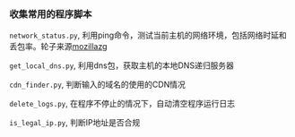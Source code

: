 ### 收集常用的程序脚本

`network_status.py`, 利用ping命令，测试当前主机的网络环境，包括网络时延和丢包率。轮子来源[mozillazg](https://github.com/mozillazg/justping/)

`get_local_dns.py`, 利用dns包，获取主机的本地DNS递归服务器

`cdn_finder.py`, 判断输入的域名的使用的CDN情况

`delete_logs.py`, 在程序不停止的情况下，自动清空程序运行日志

`is_legal_ip.py`, 判断IP地址是否合规


